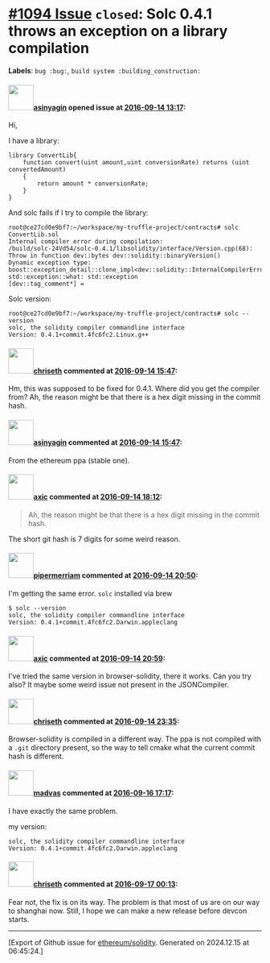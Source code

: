 # [\#1094 Issue](https://github.com/ethereum/solidity/issues/1094) `closed`: Solc 0.4.1 throws an exception on a library compilation
**Labels**: `bug :bug:`, `build system :building_construction:`


#### <img src="https://avatars.githubusercontent.com/u/700837?v=4" width="50">[asinyagin](https://github.com/asinyagin) opened issue at [2016-09-14 13:17](https://github.com/ethereum/solidity/issues/1094):

Hi,

I have a library:

```
library ConvertLib{
    function convert(uint amount,uint conversionRate) returns (uint convertedAmount)
    {
        return amount * conversionRate;
    }
}
```

And solc fails if I try to compile the library:

```
root@ce27cd0e9bf7:~/workspace/my-truffle-project/contracts# solc ConvertLib.sol 
Internal compiler error during compilation:
/build/solc-24Vd54/solc-0.4.1/libsolidity/interface/Version.cpp(68): Throw in function dev::bytes dev::solidity::binaryVersion()
Dynamic exception type: boost::exception_detail::clone_impl<dev::solidity::InternalCompilerError>
std::exception::what: std::exception
[dev::tag_comment*] = 
```

Solc version:

```
root@ce27cd0e9bf7:~/workspace/my-truffle-project/contracts# solc --version
solc, the solidity compiler commandline interface
Version: 0.4.1+commit.4fc6fc2.Linux.g++
```


#### <img src="https://avatars.githubusercontent.com/u/9073706?v=4" width="50">[chriseth](https://github.com/chriseth) commented at [2016-09-14 15:47](https://github.com/ethereum/solidity/issues/1094#issuecomment-247058184):

Hm, this was supposed to be fixed for 0.4.1. Where did you get the compiler from?
Ah, the reason might be that there is a hex digit missing in the commit hash.

#### <img src="https://avatars.githubusercontent.com/u/700837?v=4" width="50">[asinyagin](https://github.com/asinyagin) commented at [2016-09-14 15:47](https://github.com/ethereum/solidity/issues/1094#issuecomment-247058502):

From the ethereum ppa (stable one).

#### <img src="https://avatars.githubusercontent.com/u/20340?v=4" width="50">[axic](https://github.com/axic) commented at [2016-09-14 18:12](https://github.com/ethereum/solidity/issues/1094#issuecomment-247105544):

> Ah, the reason might be that there is a hex digit missing in the commit hash.

The short git hash is 7 digits for some weird reason.

#### <img src="https://avatars.githubusercontent.com/u/824194?v=4" width="50">[pipermerriam](https://github.com/pipermerriam) commented at [2016-09-14 20:50](https://github.com/ethereum/solidity/issues/1094#issuecomment-247148964):

I'm getting the same error.  `solc` installed via brew

```
$ solc --version
solc, the solidity compiler commandline interface
Version: 0.4.1+commit.4fc6fc2.Darwin.appleclang
```

#### <img src="https://avatars.githubusercontent.com/u/20340?v=4" width="50">[axic](https://github.com/axic) commented at [2016-09-14 20:59](https://github.com/ethereum/solidity/issues/1094#issuecomment-247151501):

I've tried the same version in browser-solidity, there it works. Can you try also? It maybe some weird issue not present in the JSONCompiler.

#### <img src="https://avatars.githubusercontent.com/u/9073706?v=4" width="50">[chriseth](https://github.com/chriseth) commented at [2016-09-14 23:35](https://github.com/ethereum/solidity/issues/1094#issuecomment-247189215):

Browser-solidity is compiled in a different way. The ppa is not compiled with a `.git` directory present, so the way to tell cmake what the current commit hash is different.

#### <img src="https://avatars.githubusercontent.com/u/3857155?u=41739254a61a93a445542b5482204223c446f6cd&v=4" width="50">[madvas](https://github.com/madvas) commented at [2016-09-16 17:17](https://github.com/ethereum/solidity/issues/1094#issuecomment-247656728):

I have exactly the same problem. 

my version: 

```
solc, the solidity compiler commandline interface
Version: 0.4.1+commit.4fc6fc2.Darwin.appleclang
```

#### <img src="https://avatars.githubusercontent.com/u/9073706?v=4" width="50">[chriseth](https://github.com/chriseth) commented at [2016-09-17 00:13](https://github.com/ethereum/solidity/issues/1094#issuecomment-247735904):

Fear not, the fix is on its way. The problem is that most of us are on our way to shanghai now. Still, I hope we can make a new release before devcon starts.


-------------------------------------------------------------------------------



[Export of Github issue for [ethereum/solidity](https://github.com/ethereum/solidity). Generated on 2024.12.15 at 06:45:24.]
